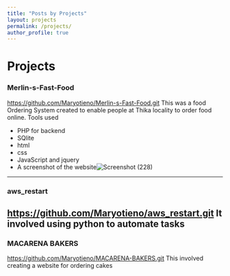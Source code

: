 ```yaml
---
title: "Posts by Projects"
layout: projects
permalink: /projects/
author_profile: true
---
```


# Projects
### Merlin-s-Fast-Food
https://github.com/Maryotieno/Merlin-s-Fast-Food.git
This was a food Ordering System created to enable people at Thika locality to order food online.
Tools used
- PHP for backend
- SQlite
- html
- css
- JavaScript and jquery
- A screenshot of the website![Screenshot (228)](https://github.com/user-attachments/assets/0ec21d9d-9a06-46b6-8578-d2b39859be4d)
---
### aws_restart
https://github.com/Maryotieno/aws_restart.git
It involved using python to automate tasks
---
 ### MACARENA BAKERS
 https://github.com/Maryotieno/MACARENA-BAKERS.git
 This involved creating a website for ordering cakes
  
